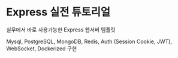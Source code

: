 # Express 실전 튜토리얼

실무에서 바로 사용가능한 Express 웹서버 템플릿

Mysql, PostgreSQL, MongoDB, Redis, Auth (Session Cookie, JWT), WebSocket, Dockerized 구현
